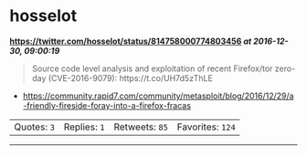 # hosselot
**https://twitter.com/hosselot/status/814758000774803456 _at 2016-12-30, 09:00:19_**
<blockquote>
Source code level analysis and exploitation of recent Firefox/tor zero-day (CVE-2016-9079):
https://t.co/UH7d5zThLE
</blockquote>

* https://community.rapid7.com/community/metasploit/blog/2016/12/29/a-friendly-fireside-foray-into-a-firefox-fracas

<table><tr>
<td>Quotes: <code>3</code></td>
<td>Replies: <code>1</code></td>
<td>Retweets: <code>85</code></td>
<td>Favorites: <code>124</code></td>
</tr></table>

---

